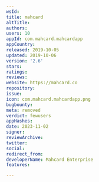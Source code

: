 ```yaml
---
wsId: 
title: mahcard
altTitle: 
authors: 
users: 10
appId: com.mahcard.mahcardapp
appCountry: 
released: 2019-10-05
updated: 2019-10-06
version: '2.6'
stars: 
ratings: 
reviews: 
website: https://mahcard.co
repository: 
issue: 
icon: com.mahcard.mahcardapp.png
bugbounty: 
meta: removed
verdict: fewusers
appHashes: 
date: 2023-11-02
signer: 
reviewArchive: 
twitter: 
social: 
redirect_from: 
developerName: Mahcard Enterprise
features: 

---
```


